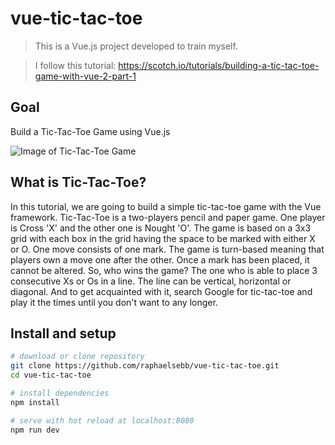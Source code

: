 # vue-tic-tac-toe

> This is a Vue.js project developed to train myself.

> I follow this tutorial: https://scotch.io/tutorials/building-a-tic-tac-toe-game-with-vue-2-part-1

## Goal

Build a Tic-Tac-Toe Game using Vue.js

![Image of Tic-Tac-Toe Game](https://cdn.scotch.io/2526/u5jHow5Ts65CfsOjgmne_grid%20with%20status%20and%20restart%20button.png)


## What is Tic-Tac-Toe?

In this tutorial, we are going to build a simple tic-tac-toe game with the Vue framework. Tic-Tac-Toe is a two-players pencil and paper game. One player is Cross 'X' and the other one is Nought 'O'. The game is based on a 3x3 grid with each box in the grid having the space to be marked with either X or O. One move consists of one mark. The game is turn-based meaning that players own a move one after the other. Once a mark has been placed, it cannot be altered. So, who wins the game? The one who is able to place 3 consecutive Xs or Os in a line. The line can be vertical, horizontal or diagonal. And to get acquainted with it, search Google for tic-tac-toe and play it the times until you don't want to any longer.

## Install and setup

``` bash
# download or clone repository
git clone https://github.com/raphaelsebb/vue-tic-tac-toe.git
cd vue-tic-tac-toe

# install dependencies
npm install

# serve with hot reload at localhost:8080
npm run dev
```
